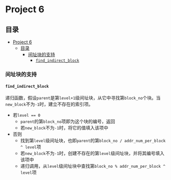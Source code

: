 # Project 6

## 目录
- [Project 6](#project-6)
  - [目录](#目录)
    - [间址块的支持](#间址块的支持)
      - [`find_indirect_block`](#find_indirect_block)



### 间址块的支持
#### `find_indirect_block`
递归函数，假设`parent`是第`level+1`级间址块，从它中寻找第`block_no`个块。当`new_block`不为`-1`时，建立不存在的索引项。

- 若`level == 0`
  - `parent`的第`block_no`项即为这个块的编号，返回
  - 若`new_block`不为`-1`时，将它的值填入该项中
- 否则
  - 找到第`level`级间址块，也即`parent`的第`block_no / addr_num_per_block ^ level`项
  - 若`new_block`不为`-1`时，创建不存在的第`level`级间址块，并将其编号填入该项中
  - 递归调用，从`level`级间址块中查找第`block_no % addr_num_per_block ^ level`项

